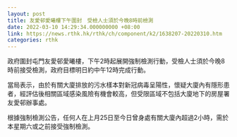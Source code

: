 ```yaml
---
layout: post
title: 友愛邨愛曦樓下午圍封　受檢人士須於今晚8時前檢測
date: 2022-03-10 14:29:34.000000000 +08:00
link: https://news.rthk.hk/rthk/ch/component/k2/1638207-20220310.htm
categories: rthk
---
```


政府圍封屯門友愛邨愛曦樓，下午2時起展開強制檢測行動，受檢人士須於今晚8時前接受檢測，政府目標明日約中午12時完成行動。

當局表示，由於有關大廈排放的污水樣本對新冠病毒呈陽性，懷疑大廈內有隱形患者，經評估後相關區域感染風險有機會較高，但受限區域不包括大廈地下的房屋署友愛邨辦事處。

根據強制檢測公告，任何人在上月25日至今日曾身處有關大廈內超過2小時，需於本星期六或之前接受強制檢測。
